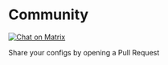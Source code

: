 # Community

[![Chat on Matrix](https://matrix.to/img/matrix-badge.svg)](https://matrix.to/#/#AdwCustomizer:matrix.org)

Share your configs by opening a Pull Request
